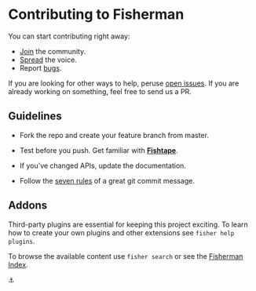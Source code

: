 # Contributing to Fisherman

You can start contributing right away:

* [Join][join] the community.
* [Spread][tweet] the voice.
* Report [bugs][bugs].

If you are looking for other ways to help, peruse [open issues][issues]. If you are already working on something, feel free to send us a PR.

## Guidelines

* Fork the repo and create your feature branch from master.

* Test before you push. Get familiar with **[Fishtape][fishtape]**.

* If you've changed APIs, update the documentation.

* Follow the [seven rules][seven-rules] of a great git commit message.


## Addons

Third-party plugins are essential for keeping this project exciting. To learn how to create your own plugins and other extensions see `fisher help plugins`.

To browse the available content use `fisher search` or see the [Fisherman Index][fisher-index].

<!-- Links -->

[org]:          https://github.com/fisherman
[join]:         https://gitter.im/fisherman/wharf
[bugs]:         https://github.com/fisherman/fisherman/issues
[issues]:       https://github.com/fisherman/fisherman/issues?q=is%3Aopen+is%3Aissue
[fishtape]:     https://github.com/fisherman/fishtape
[fish-docs]:    http://fishshell.com/docs/current/index.html  
[seven-rules]:  http://chris.beams.io/posts/git-commit/#seven-rules
[fisher-index]: https://github.com/fisherman/fisher-index

[tweet]: https://twitter.com/intent/tweet?url=https%3A%2F%2Fgit.io%2Ffisher&via=jbucaran&text=Check+out+%23Fisherman+for+the+%23fishshell

:anchor:
